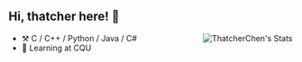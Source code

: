 ## Hi, thatcher here! :wave:

<img align="right" src="https://github-readme-stats.vercel.app/api?username=thatcherchen&title_color=333&text_color=777" alt="ThatcherChen's Stats" >

- :hammer_and_pick: C / C++ / Python / Java / C# 
- :seedling: Learning at CQU
